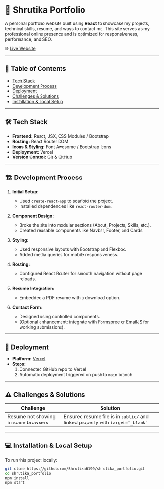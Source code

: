 # 💼 Shrutika Portfolio

A personal portfolio website built using **React** to showcase my projects, technical skills, resume, and ways to contact me. This site serves as my professional online presence and is optimized for responsiveness, performance, and SEO.

🌐 [Live Website](https://shrutika-portfolio-iota.vercel.app/about)

---

## 📌 Table of Contents

- [Tech Stack](#-tech-stack)
- [Development Process](#-development-process)
- [Deployment](#-deployment)
- [Challenges & Solutions](#-challenges--solutions)
- [Installation & Local Setup](#-installation--local-setup)
---

## 🛠 Tech Stack

- **Frontend:** React, JSX, CSS Modules / Bootstrap
- **Routing:** React Router DOM
- **Icons & Styling:** Font Awesome / Bootstrap Icons
- **Deployment:** Vercel
- **Version Control:** Git & GitHub

---

## 🏗️ Development Process

1. **Initial Setup:**
   - Used `create-react-app` to scaffold the project.
   - Installed dependencies like `react-router-dom`.

2. **Component Design:**
   - Broke the site into modular sections (About, Projects, Skills, etc.).
   - Created reusable components like Navbar, Footer, and Cards.

3. **Styling:**
   - Used responsive layouts with Bootstrap and Flexbox.
   - Added media queries for mobile responsiveness.

4. **Routing:**
   - Configured React Router for smooth navigation without page reloads.

5. **Resume Integration:**
   - Embedded a PDF resume with a download option.

6. **Contact Form:**
   - Designed using controlled components.
   - (Optional enhancement: integrate with Formspree or EmailJS for working submissions).

---

## 🚀 Deployment

- **Platform:** [Vercel](https://vercel.com/)
- **Steps:**
  1. Connected GitHub repo to Vercel
  2. Automatic deployment triggered on push to `main` branch

---

## ⚠️ Challenges & Solutions

| Challenge | Solution |
|----------|----------|
| Resume not showing in some browsers | Ensured resume file is in `public/` and linked properly with `target="_blank"` |

---

## 💻 Installation & Local Setup

To run this project locally:

```bash
git clone https://github.com/Shrutika6199/shrutika_portfolio.git
cd shrutika_portfolio
npm install
npm start

